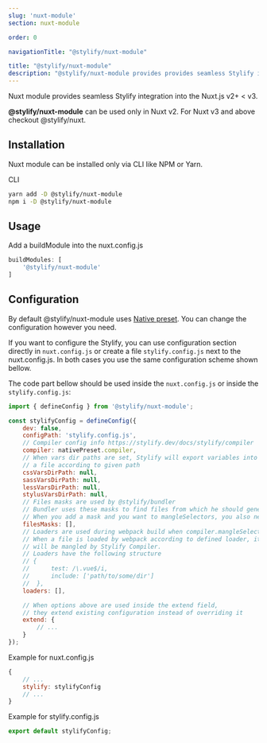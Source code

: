 ```yaml
---
slug: 'nuxt-module'
section: nuxt-module

order: 0

navigationTitle: "@stylify/nuxt-module"

title: "@stylify/nuxt-module"
description: "@stylify/nuxt-module provides provides seamless Stylify integration into the Nuxt.js."
---
```



Nuxt module provides seamless Stylify integration into the Nuxt.js v2+ < v3.

<note>
	<strong>@stylify/nuxt-module</strong> can be used only in Nuxt v2. For Nuxt v3 and above checkout <nuxt-link to="/docs/nuxt">@stylify/nuxt</nuxt-link>.
</note>

## Installation

Nuxt module can be installed only via CLI like NPM or Yarn.

CLI
```bash
yarn add -D @stylify/nuxt-module
npm i -D @stylify/nuxt-module
```

## Usage

Add a buildModule into the nuxt.config.js
```js
buildModules: [
	'@stylify/nuxt-module'
]
```

## Configuration

By default @stylify/nuxt-module uses [Native preset](/docs/stylify/native-preset). You can change the configuration however you need.

If you want to configure the Stylify, you can use configuration section directly in `nuxt.config.js` or create a file `stylify.config.js` next to the nuxt.config.js. In both cases you use the same configuration scheme shown bellow.

The code part bellow should be used inside the `nuxt.config.js` or inside the `stylify.config.js`:
```js
import { defineConfig } from '@stylify/nuxt-module';

const stylifyConfig = defineConfig({
	dev: false,
	configPath: 'stylify.config.js',
	// Compiler config info https://stylify.dev/docs/stylify/compiler
	compiler: nativePreset.compiler,
	// When vars dir paths are set, Stylify will export variables into
	// a file according to given path
	cssVarsDirPath: null,
	sassVarsDirPath: null,
	lessVarsDirPath: null,
	stylusVarsDirPath: null,
	// Files masks are used by @stylify/bundler
	// Bundler uses these masks to find files from which he should generate css
	// When you add a mask and you want to mangleSelectors, you also need to add appropriate loader. See bellow
	filesMasks: [],
	// Loaders are used during webpack build when compiler.mangleSelectors are set to true and when nuxt runs production build
	// When a file is loaded by webpack according to defined loader, it's content
	// will be mangled by Stylify Compiler.
	// Loaders have the following structure
	// {
	//		test: /\.vue$/i,
	//		include: ['path/to/some/dir']
	//	},
	loaders: [],

	// When options above are used inside the extend field,
	// they extend existing configuration instead of overriding it
	extend: {
		// ...
	}
});
```

Example for nuxt.config.js
```js
{
	// ...
	stylify: stylifyConfig
	// ...
}
```

Example for stylify.config.js
```js
export default stylifyConfig;
```
